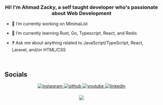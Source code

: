 
 ### <div align="center">Hi! I'm Ahmad Zacky, a self taught developer who's passionate about Web Development</div>  
  

- 🔭 I’m currently working on MinimaList
  

- 🌱 I’m currently learning Rust, Go, Typescript, React, and Redis
  

- ❓ Ask me about anything related to JavaScript/TypeScript, React, Laravel, and/or HTML/CSS
  

<br/>  


## Socials
<div align="center">
<a href="https://instagram.com/ruge.edits" target="_blank">
<img src=https://img.shields.io/badge/instagram-%23000000.svg?&style=for-the-badge&logo=instagram&logoColor=white alt=instagram style="margin-bottom: 5px;" />
</a>
<a href="https://github.com/rugefx" target="_blank">
<img src=https://img.shields.io/badge/github-%2324292e.svg?&style=for-the-badge&logo=github&logoColor=white alt=github style="margin-bottom: 5px;" />
</a>
<a href="https://www.youtube.com/@zackfx1689" target="_blank">
<img src=https://img.shields.io/badge/youtube-%23EE4831.svg?&style=for-the-badge&logo=youtube&logoColor=white alt=youtube style="margin-bottom: 5px;" />
</a>
<a href="https://linkedin.com/in/ahmad-zacky-21a673231" target="_blank">
<img src=https://img.shields.io/badge/linkedin-%231E77B5.svg?&style=for-the-badge&logo=linkedin&logoColor=white alt=linkedin style="margin-bottom: 5px;" />
</a>  
</div>  

 <br/>

<div align="center">
<img src="https://komarev.com/ghpvc/?username=rugefx&&style=flat-square" align="center" />
</div>  
  

<br/>  
